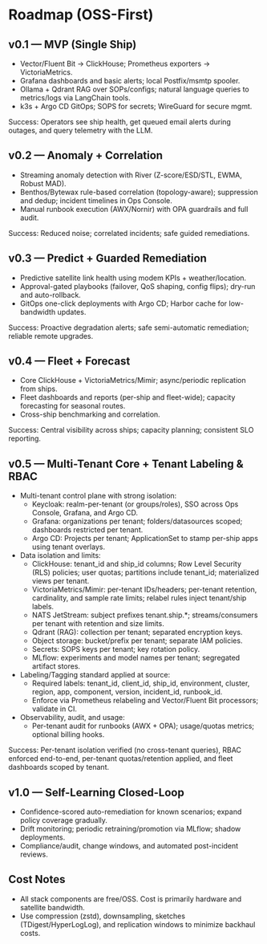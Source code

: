 # Roadmap (OSS-First)

## v0.1 — MVP (Single Ship)
- Vector/Fluent Bit -> ClickHouse; Prometheus exporters -> VictoriaMetrics.
- Grafana dashboards and basic alerts; local Postfix/msmtp spooler.
- Ollama + Qdrant RAG over SOPs/configs; natural language queries to metrics/logs via LangChain tools.
- k3s + Argo CD GitOps; SOPS for secrets; WireGuard for secure mgmt.

Success: Operators see ship health, get queued email alerts during outages, and query telemetry with the LLM.

## v0.2 — Anomaly + Correlation
- Streaming anomaly detection with River (Z-score/ESD/STL, EWMA, Robust MAD).
- Benthos/Bytewax rule-based correlation (topology-aware); suppression and dedup; incident timelines in Ops Console.
- Manual runbook execution (AWX/Nornir) with OPA guardrails and full audit.

Success: Reduced noise; correlated incidents; safe guided remediations.

## v0.3 — Predict + Guarded Remediation
- Predictive satellite link health using modem KPIs + weather/location.
- Approval-gated playbooks (failover, QoS shaping, config flips); dry-run and auto-rollback.
- GitOps one-click deployments with Argo CD; Harbor cache for low-bandwidth updates.

Success: Proactive degradation alerts; safe semi-automatic remediation; reliable remote upgrades.

## v0.4 — Fleet + Forecast
- Core ClickHouse + VictoriaMetrics/Mimir; async/periodic replication from ships.
- Fleet dashboards and reports (per-ship and fleet-wide); capacity forecasting for seasonal routes.
- Cross-ship benchmarking and correlation.

Success: Central visibility across ships; capacity planning; consistent SLO reporting.

## v0.5 — Multi-Tenant Core + Tenant Labeling & RBAC
- Multi-tenant control plane with strong isolation:
  - Keycloak: realm-per-tenant (or groups/roles), SSO across Ops Console, Grafana, and Argo CD.
  - Grafana: organizations per tenant; folders/datasources scoped; dashboards restricted per tenant.
  - Argo CD: Projects per tenant; ApplicationSet to stamp per-ship apps using tenant overlays.
- Data isolation and limits:
  - ClickHouse: tenant_id and ship_id columns; Row Level Security (RLS) policies; user quotas; partitions include tenant_id; materialized views per tenant.
  - VictoriaMetrics/Mimir: per-tenant IDs/headers; per-tenant retention, cardinality, and sample rate limits; relabel rules inject tenant/ship labels.
  - NATS JetStream: subject prefixes tenant.ship.*; streams/consumers per tenant with retention and size limits.
  - Qdrant (RAG): collection per tenant; separated encryption keys.
  - Object storage: bucket/prefix per tenant; separate IAM policies.
  - Secrets: SOPS keys per tenant; key rotation policy.
  - MLflow: experiments and model names per tenant; segregated artifact stores.
- Labeling/Tagging standard applied at source:
  - Required labels: tenant_id, client_id, ship_id, environment, cluster, region, app, component, version, incident_id, runbook_id.
  - Enforce via Prometheus relabeling and Vector/Fluent Bit processors; validate in CI.
- Observability, audit, and usage:
  - Per-tenant audit for runbooks (AWX + OPA); usage/quotas metrics; optional billing hooks.

Success: Per-tenant isolation verified (no cross-tenant queries), RBAC enforced end-to-end, per-tenant quotas/retention applied, and fleet dashboards scoped by tenant.

## v1.0 — Self-Learning Closed-Loop
- Confidence-scored auto-remediation for known scenarios; expand policy coverage gradually.
- Drift monitoring; periodic retraining/promotion via MLflow; shadow deployments.
- Compliance/audit, change windows, and automated post-incident reviews.

## Cost Notes
- All stack components are free/OSS. Cost is primarily hardware and satellite bandwidth.
- Use compression (zstd), downsampling, sketches (TDigest/HyperLogLog), and replication windows to minimize backhaul costs.